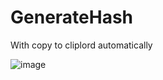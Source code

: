 # GenerateHash
With copy to cliplord automatically

![image](https://github.com/denisPavlenko7610/GenerateHash/assets/13468920/4a4d61f4-cc18-4997-ac06-52a3f7d45127)

